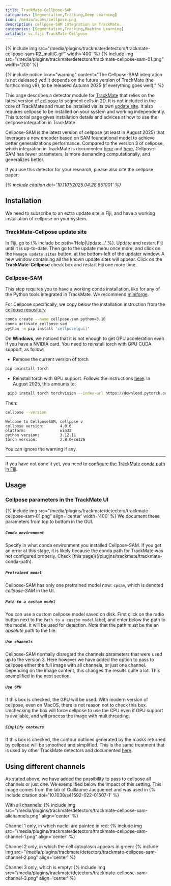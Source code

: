 ```yaml
---
title: TrackMate-Cellpose-SAM
categories: [Segmentation,Tracking,Deep Learning]
icon: /media/icons/cellpose.png
description: cellpose-SAM integration in TrackMate.
categories: [Segmentation,Tracking,Machine Learning]
artifact: sc.fiji:TrackMate-Cellpose
---
```


{% include img src="/media/plugins/trackmate/detectors/trackmate-cellpose-sam-R2_multiC.gif" width='400'  %} {% include img src="/media/plugins/trackmate/detectors/trackmate-cellpose-sam-01.png"  width='200' %}

{% include notice icon="warning"
  content="The Cellpose-SAM integration is not deleased yet! 
  It depends on the future version of TrackMate (the forthcoming v8), to be released Autumn 2025 (if everything goes well)." %}

This page describes a detector module for [TrackMate](/plugins/trackmate/index) that relies on the latest version of [cellpose](https://cellpose.readthedocs.io/en/latest/) to segment cells in 2D. It is not included in the core of TrackMate and must be installed via its own [update site](/update-sites/following). It also requires cellpose to be installed on your system and working independently. This tutorial page gives installation details and advices at how to use the cellpose integration in TrackMate.

Cellpose-SAM is the latest version of cellpose (at least in August 2025) that leverages a new encoder based on SAM foundational model to achieve better generalizations performance.
Compared to the version 3 of cellpose, which integration in TrackMate is documented [here](/plugins/trackmate/detectors/trackmate-cellpose) and [here](/plugins/trackmate/detectors/trackmate-cellpose-advanced), Cellpose-SAM has fewer parameters, is more demanding computationally, and generalizes better. 

If you use this detector for your research, please also cite the cellpose paper:

_{% include citation doi='10.1101/2025.04.28.651001' %}_


## Installation

We need to subscribe to an extra update site in Fiji, and have a working installation of cellpose on your system.

### TrackMate-Cellpose update site

In Fiji, go to {% include bc path='Help|Update...' %}. Update and restart Fiji until it is up-to-date. Then go to the update menu once more, and click on the `Manage update sites` button, at the bottom-left of the updater window. A new window containing all the known update sites will appear. Click on the  **TrackMate-Cellpose** check box and restart Fiji one more time. 

### Cellpose-SAM

This step requires you to have a working conda installation, like for any of the Python tools integrated in TrackMate. 
We recommend [miniforge](https://github.com/conda-forge/miniforge).

For Cellpose specifically, we copy below the installation instruction from the [cellpose repository](https://github.com/MouseLand/cellpose?tab=readme-ov-file#option-1-installation-instructions-with-conda)

```zsh
conda create --name cellpose-sam python=3.10
conda activate cellpose-sam
python -m pip install 'cellpose[gui]'
```

On **Windows**, we noticed that it is not enough to get GPU acceleration even if you have a NVIDIA card.
You need to reinstall torch with GPU CUDA support, as follow:
- Remove the current version of torch
```zsh
pip uninstall torch
```
- Reinstall torch with GPU support. Follows the instructions [here](https://pytorch.org/get-started/locally/).
In August 2025, this amounts to:
```zsh
 pip3 install torch torchvision --index-url https://download.pytorch.org/whl/cu126
```

Then:
```zsh
cellpose --version
```

```
Welcome to CellposeSAM, cellpose v
cellpose version:       4.0.6
platform:               win32
python version:         3.12.11
torch version:          2.8.0+cu126
```
You can ignore the warning if any.

_____


If you have not done it yet, you need to [configure the TrackMate conda path in Fiji](/plugins/trackmate/trackmate-conda-path). 


## Usage

### Cellpose parameters in the TrackMate UI

{% include img src="/media/plugins/trackmate/detectors/trackmate-cellpose-sam-01.png" align='center' width='400' %}
We document these parameters from top to bottom in the GUI.

##### `Conda environment`

Specify in what conda environment you installed Cellpose-SAM. 
If you get an error at this stage, it is likely because the conda path for TrackMate was not configured properly. Check [this page]((/plugins/trackmate/trackmate-conda-path).

##### `Pretrained model`

Cellpose-SAM has only one pretrained model now: `cpsam`, which is denoted _cellpose-SAM_ in the UI.


##### `Path to a custom model`

You can use a custom cellpose model saved on disk. 
First click on the radio button next to the `Path to a custom model` label, and enter below the path to the model. 
It will be used for detection.
Note that the path must be the an _absolute path_ to the file.

##### `Use channels`

Cellpose-SAM normally disregard the channels parameters that were used up to the version 3. 
Here however we have added the option to pass to cellpose either the full image with all channels, or just one channel. Depending on the image content, this changes the results quite a lot. 
This exemplified in the next section.

##### `Use GPU`

If this box is checked, the GPU will be used.
With modern version of cellpose, even on MacOS, there is not reason not to check this box. 
Unchecking the box will force cellpose to use the CPU even if GPU support is available, and will process the image with multithreading. 

##### `Simplify contours`

If this box is checked, the contour outlines generated by the masks returned by cellpose will be smoothed and simplified. This is the same treatment that is used by other TrackMate detectors and documented [here](/plugins/trackmate/detectors/trackmate-v7-detectors#simplifying-contours).


## Using different channels 

As stated above, we have added the possibility to pass to cellpose all channels or just one. 
We exemplified below the impact of this setting.
This image comes from the lab of Guillaume Jacquemet and was used in {% include citation doi='10.1038/s41592-022-01507-1' %}


With all channels:
{% include img src="/media/plugins/trackmate/detectors/trackmate-cellpose-sam-allchannels.png" align='center' %}

Channel 1 only, in which nuclei are painted in red:
{% include img src="/media/plugins/trackmate/detectors/trackmate-cellpose-sam-channel-1.png" align='center' %}

Channel 2 only, in which the cell cytoplasm appears in green:
{% include img src="/media/plugins/trackmate/detectors/trackmate-cellpose-sam-channel-2.png" align='center'  %}

Channel 3 only, which is empty:
{% include img src="/media/plugins/trackmate/detectors/trackmate-cellpose-sam-channel-3.png" align='center' %}

